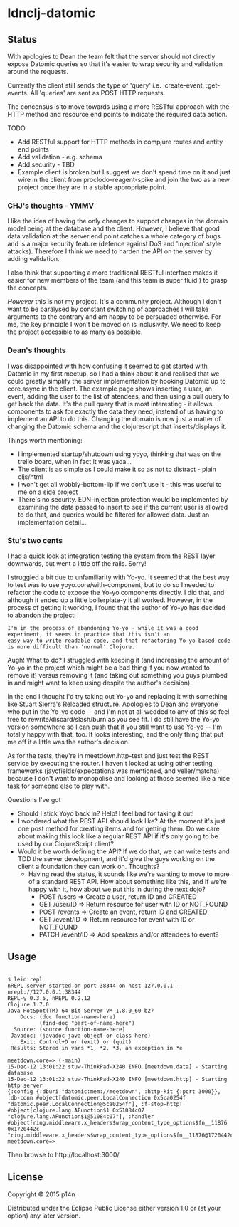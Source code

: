 # ldnclj-datomic

## Status

With apologies to Dean the team felt that the server should not
directly expose Datomic queries so that it's easier to wrap security
and validation around the requests.

Currently the client still sends the type of 'query'
i.e. :create-event, :get-events. All 'queries' are sent as POST HTTP
requests.

The concensus is to move towards using a more RESTful approach with
the HTTP method and resource end points to indicate the required data
action.

TODO

   * Add RESTful support for HTTP methods in compjure routes and
   entity end points
   * Add validation - e.g. schema
   * Add security - TBD
   * Example client is broken but I suggest we don't spend time on it
     and just wire in the client from proclodo-reagent-spike and join
     the two as a new project once they are in a stable appropriate point.

### CHJ's thoughts - YMMV

I like the idea of having the only changes to support changes in the
domain model being at the database and the client. However, I believe
that good data validation at the server end point catches a whole
category of bugs and is a major security feature (defence against DoS
and 'injection' style attacks). Therefore I think we need to harden the API on the
server by adding validation.

I also think that supporting a more traditional RESTful interface
makes it easier for new members of the team (and this team is super
fluid!) to grasp the concepts.

_However_ this is not my project. It's a community project. Although I
don't want to be paralysed by constant switching of approaches I will
take arguments to the contrary and am happy to be persuaded
otherwise. For me, the key principle I won't be moved on is
inclusivity. We need to keep the project accessible to as many as possible.

### Dean's thoughts


I was disappointed with how confusing it seemed to get started with Datomic in my first meetup, so I had a think about it and realised that we could greatly simplify the server implementation by hooking Datomic up to core.async in the client.  The example page shows inserting a user, an event, adding the user to the list of atendees, and then using a pull query to get back the data.  It's the pull query that is most interesting - it allows components to ask for exactly the data they need, instead of us having to implement an API to do this.  Changing the domain is now just a matter of changing the Datomic schema and the clojurescript that inserts/displays it.

Things worth mentioning:

* I implemented startup/shutdown using yoyo, thinking that was on the trello board, when in fact it was yada...
* The client is as simple as I could make it so as not to distract - plain cljs/html
* I won't get all wobbly-bottom-lip if we don't use it - this was useful to me on a side project
* There's no security.  EDN-injection protection would be implemented by examining the data passed to insert to see if the current user is allowed to do that, and queries would be filtered for allowed data.  Just an implementation detail...

### Stu's two cents

I had a quick look at integration testing the system from the REST layer downwards, but went a little off the rails.
Sorry!

I struggled a bit due to unfamiliarity with Yo-yo. It seemed that the best way to test was to use
yoyo.core/with-component, but to do so I needed to refactor the code to expose the Yo-yo components directly. I did
that, and although it ended up a little boilerplate-y it all worked. However, in the process of getting it working, I
found that the author of Yo-yo has decided to abandon the project:

    I'm in the process of abandoning Yo-yo - while it was a good experiment, it seems in practice that this isn't an
    easy way to write readable code, and that refactoring Yo-yo based code is more difficult than 'normal' Clojure.

Augh! What to do? I struggled with keeping it (and increasing the amount of Yo-yo in the project which might be a bad
thing if you now wanted to remove it) versus removing it (and taking out something you guys plumbed in and might want to
keep using despite the author's decision).

In the end I thought I'd try taking out Yo-yo and replacing it with something like Stuart Sierra's Reloaded structure.
Apologies to Dean and everyone who put in the Yo-yo code -- and I'm not at all wedded to any of this so feel free to
rewrite/discard/slash/burn as you see fit. I do still have the Yo-yo version somewhere so I can push that if you still
want to use Yo-yo -- I'm totally happy with that, too. It looks interesting, and the only thing that put me off it a
little was the author's decision.

As for the tests, they're in meetdown.http-test and just test the REST service by executing the router. I haven't looked
at using other testing frameworks (jaycfields/expectations was mentioned, and yeller/matcha) because I don't want to
monopolise and looking at those seemed like a nice task for someone else to play with.

Questions I've got

* Should I stick Yoyo back in? Help! I feel bad for taking it out!
* I wondered what the REST API should look like? At the moment it's just one post method for creating items and for
  getting them. Do we care about making this look like a regular REST API if it's only going to be used by our
  ClojureScript client?
* Would it be worth defining the API? If we do that, we can write tests and TDD the server development, and it'd give
  the guys working on the client a foundation they can work on. Thoughts?
  * Having read the status, it sounds like we're wanting to move to more of a standard REST API. How about something
    like this, and if we're happy with it, how about we put this in during the next dojo?
    * POST /users => Create a user, return ID and CREATED
    * GET /user/ID => Return resource for user with ID or NOT_FOUND
    * POST /events => Create an event, return ID and CREATED
    * GET /event/ID => Return resource for event with ID or NOT_FOUND
    * PATCH /event/ID => Add speakers and/or attendees to event?

## Usage

```

$ lein repl
nREPL server started on port 38344 on host 127.0.0.1 - nrepl://127.0.0.1:38344
REPL-y 0.3.5, nREPL 0.2.12
Clojure 1.7.0
Java HotSpot(TM) 64-Bit Server VM 1.8.0_60-b27
    Docs: (doc function-name-here)
          (find-doc "part-of-name-here")
  Source: (source function-name-here)
 Javadoc: (javadoc java-object-or-class-here)
    Exit: Control+D or (exit) or (quit)
 Results: Stored in vars *1, *2, *3, an exception in *e

meetdown.core=> (-main)
15-Dec-12 13:01:22 stuw-ThinkPad-X240 INFO [meetdown.data] - Starting database
15-Dec-12 13:01:22 stuw-ThinkPad-X240 INFO [meetdown.http] - Starting http server
{:config {:dburi "datomic:mem://meetdown", :http-kit {:port 3000}}, :db-conn #object[datomic.peer.LocalConnection 0x5ca0254f "datomic.peer.LocalConnection@5ca0254f"], :f-stop-http! #object[clojure.lang.AFunction$1 0x51084c07 "clojure.lang.AFunction$1@51084c07"], :handler #object[ring.middleware.x_headers$wrap_content_type_options$fn__11876 0x1720442c "ring.middleware.x_headers$wrap_content_type_options$fn__11876@1720442c"]}
meetdown.core=> 
```

Then browse to http://localhost:3000/

## License

Copyright © 2015 p14n

Distributed under the Eclipse Public License either version 1.0 or (at
your option) any later version.
